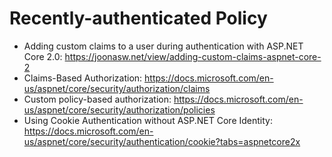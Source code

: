 # Recently-authenticated Policy

 - Adding custom claims to a user during authentication with ASP.NET Core 2.0: https://joonasw.net/view/adding-custom-claims-aspnet-core-2
 - Claims-Based Authorization: https://docs.microsoft.com/en-us/aspnet/core/security/authorization/claims
 - Custom policy-based authorization: https://docs.microsoft.com/en-us/aspnet/core/security/authorization/policies
 - Using Cookie Authentication without ASP.NET Core Identity: https://docs.microsoft.com/en-us/aspnet/core/security/authentication/cookie?tabs=aspnetcore2x